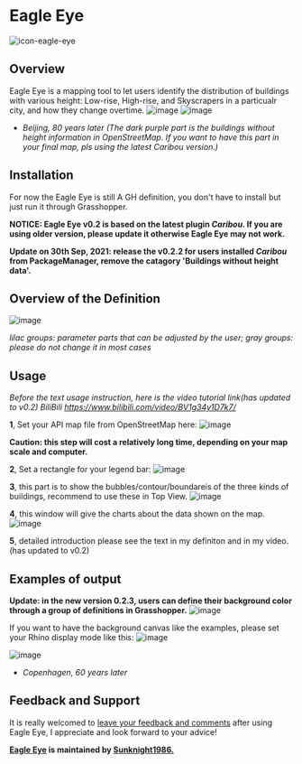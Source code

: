 # Eagle Eye
![icon-eagle-eye](https://user-images.githubusercontent.com/88772212/130043618-0f3d9ee4-57ff-43b3-9ee6-c0e91202c806.png)

## Overview 
Eagle Eye is a mapping tool to let users identify the distribution of buildings with various height: Low-rise, High-rise, and Skyscrapers in a particualr city, and how they change overtime.
![image](https://user-images.githubusercontent.com/88772212/134807742-a9ba21e2-ca89-4b02-813f-e2ada288f937.png)
![image](https://user-images.githubusercontent.com/88772212/134807841-50b8828b-9140-45c1-8028-bcef6fc31457.png)

- *Beijing, 80 years later (The dark purple part is the buildings without height information in OpenStreetMap. If you want to have this part in your final map, pls using the latest Caribou version.)* 
## Installation
For now the Eagle Eye is still A GH definition, you don't have to install but just run it through Grasshopper.

**NOTICE: Eagle Eye v0.2 is based on the latest plugin *Caribou*. If you are using older version, please update it otherwise Eagle Eye may not work.**

**Update on 30th Sep, 2021: release the v0.2.2 for users installed *Caribou* from PackageManager, remove the catagory 'Buildings without height data'.**
## Overview of the Definition
![image](https://user-images.githubusercontent.com/88772212/135391216-db72784d-62f4-4e3e-aeb0-399ea1719d7a.png)

*lilac groups: parameter parts that can be adjusted by the user; gray groups: please do not change it in most cases*
## Usage
*Before the text usage instruction, here is the video tutorial link(has updated to v0.2)  BiliBili https://www.bilibili.com/video/BV1g34y1D7k7/*

**1**, Set your API map file from OpenStreetMap here:
![image](https://user-images.githubusercontent.com/88772212/135391307-e929bf2e-7cf8-40f6-9f91-657ddb8e6373.png)

**Caution: this step will cost a relatively long time, depending on your map scale and computer.**

**2**, Set a rectangle for your legend bar:
![image](https://user-images.githubusercontent.com/88772212/134807410-8745fc31-a2ed-4f9e-b762-8968cfac18c1.png)

**3**, this part is to show the bubbles/contour/boundareis of the three kinds of buildings, recommend to use these in Top View.
![image](https://user-images.githubusercontent.com/88772212/134807487-b25feb42-9abf-41c1-b2d4-811cf12ef569.png)

**4**, this window will give the charts about the data shown on the map.
![image](https://user-images.githubusercontent.com/88772212/134807936-d639dd82-a8ef-4865-aa7c-8d07461eff73.png)


**5**, detailed introduction please see the text in my definiton and in my video. (has updated to v0.2)
## Examples of output

**Update: in the new version 0.2.3, users can define their background color through a group of definitions in Grasshopper.**
![image](https://user-images.githubusercontent.com/88772212/137106816-c98aaf05-9ea3-4c6a-ac43-c4c5ae7990b9.png)

If you want to have the background canvas like the examples, please set your Rhino display mode like this:
![image](https://user-images.githubusercontent.com/88772212/134829353-feda62b4-89c6-422f-abe3-94f2fd53ca38.png)





![image](https://user-images.githubusercontent.com/88772212/134807712-a35fef85-ff67-4d41-b5eb-9d0e009d2eec.png)

- *Copenhagen, 60 years later*



## Feedback and Support
It is really welcomed to [leave your feedback and comments](https://github.com/Sunknight1986/Eagle-Eye/discussions) after using Eagle Eye, I appreciate and look forward to your advice!



**[Eagle Eye](https://github.com/Sunknight1986/Eagle-Eye) is maintained by [Sunknight1986.](https://github.com/Sunknight1986)**
